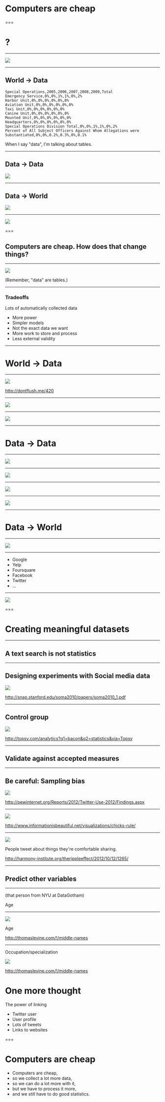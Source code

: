 # Computers are cheap

===

# ?

<!--
We study the world so we can make better decisions,
build better things and satisfy our curiosity.
-->

---

![](world-data-world.jpg)

<!-- This is how we in this room do it. -->

---

## World -> Data

```
Special Operations,2005,2006,2007,2008,2009,Total
Emergency Service,0%,0%,1%,1%,0%,2%
Harbor Unit,0%,0%,0%,0%,0%,0%
Aviation Unit,0%,0%,0%,0%,0%,0%
Taxi Unit,0%,0%,0%,0%,0%,0%
Canine Unit,0%,0%,0%,0%,0%,0%
Mounted Unit,0%,0%,0%,0%,0%,0%
Headquarters,0%,0%,0%,0%,0%,0%
Special Operations Division Total,0%,0%,1%,1%,0%,2%
Percent of All Subject Officers Against Whom Allegations were Substantiated,0%,0%,0.2%,0.3%,0%,0.1%
```

When I say "data", I'm talking about tables.

<!-- 
The world is complicated; we need to simplify it in
order to understand it. Representing the world as
tabular data is one way of doing that.
-->

---


## Data -> Data

![](1000px-The_Normal_Distribution.svg.png)


<!--
Sometimes the data are still too complicated, so we
simplify these data further with statistics.

http://upload.wikimedia.org/wikipedia/commons/thumb/2/25/The_Normal_Distribution.svg/1000px-The_Normal_Distribution.svg.png
-->


---



## Data -> World


![](http://thomaslevine.com/!/socrata-formats/figure/sf-shapefile.png)


<!--

We simplify the data enough that we can understand it,
then we convert our data back into other things, like
papers and graphs.

-->


---


![](world-data-world.jpg)

===


## Computers are cheap. How does that change things?

---

![](computers.jpg)


(Remember, "data" are tables.)

<!--

Some things got cheap faster than other things did.

-->
---

### Tradeoffs

Lots of automatically collected data

* More power
* Simpler models
* Not the exact data we want
* More work to store and process
* Less external validity

---

# World -> Data

<!--
Now it's super cheap to collect data, sometimes.
We collect the data practically for free by measuring things that are already happening.
We don't worry too much about designing a research plan. We wind up with
very large, often complete, historical data.
Here are some convenient/inexpensive data collection approaches.

-->

---

![](leif.jpg)

http://dontflush.me/420

---

![](highlighted-public-notice.png)

---

![](piwik.png)

---

# Data -> Data

<!--
We decided to collect more data because it was cheap.
The resulting data are far more complicated than the data
coming out of questionnaires, so we need to do more statistics
and data transformations.
-->


---

![](zipcode.png)

---

![](tweet-times.png)

---

[![](opendatasites.png)](http://opendatasites.com/)

---

[![](openprism.png)](http://openprism.thomaslevine.com/)

---

# Data -> World

---

[![](baseball.png)](http://www.nytimes.com/interactive/2013/08/02/sports/baseball/bang-for-your-buck.html)

---

* Google
* Yelp
* Foursquare
* Facebook
* Twitter
* ...

---

[![](fms-symphony-preview.png)](http://fms.csvsoundsystem.com)

===

# Creating meaningful datasets

---

## A text search is not statistics

---

## Designing experiments with Social media data

<!--
Collecting everything is akin to turning on a
security camera; we get all of the information
about the place where the camera is pointing
over time. If we want to know about other locations
or about specific times, we have to process
the stuff we collect to fit our curiousity.
-->

![](interrupted-time-series.png)

http://snap.stanford.edu/soma2010/papers/soma2010_1.pdf

---

## Control group

![](topsy.png)

http://topsy.com/analytics?q1=bacon&q2=statistics&via=Topsy

---

## Validate against accepted measures



---

## Be careful: Sampling bias

![](pew.png)

http://pewinternet.org/Reports/2012/Twitter-Use-2012/Findings.aspx

---

![](gender.png)

http://www.informationisbeautiful.net/visualizations/chicks-rule/

---

![](brain.png)

People tweet about things they're comfortable sharing.

http://harmony-institute.org/therippleeffect/2012/10/12/1265/

---

## Predict other variables

---

(that person from NYU at DataGotham)

Age

---


![](us_middle_names_over_time.png)

Age

http://thomaslevine.com/!/middle-names

---

Occupation/specialization

![](cornell_middle_names_by_school.png)

http://thomaslevine.com/!/middle-names

# One more thought

The power of linking

* Twitter user
* User profile
* Lots of tweets
* Links to websites

===

# Computers are cheap

* Computers are cheap,
* so we collect a lot more data,
* so we can do a lot more with it,
* but we have to process it more,
* and we still have to do good statistics.
